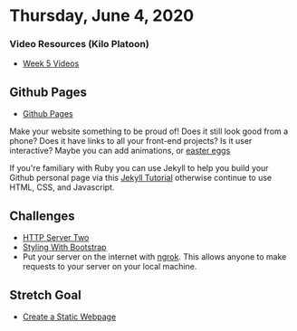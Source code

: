 Thursday, June 4, 2020
=======================
### Video Resources (Kilo Platoon)
- [Week 5 Videos](https://www.youtube.com/playlist?list=PLu0CiQ7bzwEQd8JEdJEAcoJzLSwvNO46m)

## Github Pages
* [Github Pages](https://pages.github.com/)

Make your website something to be proud of! Does it still look good from a phone? Does it have links to all your front-end projects? Is it user interactive? Maybe you can add animations, or [easter eggs](https://www.webopedia.com/TERM/E/easter_egg.html)

If you're familiary with Ruby you can use Jekyll to help you build your Github personal page via this [Jekyll Tutorial](https://garycoffey.github.io/posts/blogs/building-portfolio) otherwise continue to use HTML, CSS, and Javascript.

## Challenges

* [HTTP Server Two](https://github.com/limaplatoon/http-server-two)
* [Styling With Bootstrap](https://github.com/limaplatoon/bootstrap/blob/master/readme.md)
* Put your server on the internet with [ngrok](https://ngrok.com). This allows anyone to make requests to your server on your local machine. 

## Stretch Goal
* [Create a Static Webpage](https://github.com/limaplatoon/static-webpage)
